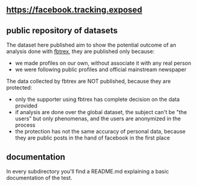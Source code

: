 ## https://facebook.tracking.exposed
## public repository of datasets

The dataset here published aim to show the potential outcome of an analysis done with [fbtrex](https://facebook.tracking.exposed), they are published only because:

  * we made profiles on our own, without associate it with any real person
  * we were following public profiles and official mainstream newspaper

The data collected by fbtrex are NOT published, because they are protected:

  * only the supporter using fbtrex has complete decision on the data provided
  * if analysis are done over the global dataset, the subject can't be "the users" but only phenomenas, and the users are anonymized in the process
  * the protection has not the same accuracy of personal data, because they are public posts in the hand of facebook in the first place

## documentation

In every subdirectory you'll find a README.md explaining a basic documentation of the test.
